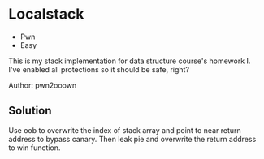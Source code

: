 # Localstack

- Pwn
- Easy

This is my stack implementation for data structure course's homework I. I've enabled all protections so it should be safe, right?

Author: pwn2ooown

## Solution

Use oob to overwrite the index of stack array and point to near return address to bypass canary. Then leak pie and overwrite the return address to win function.
